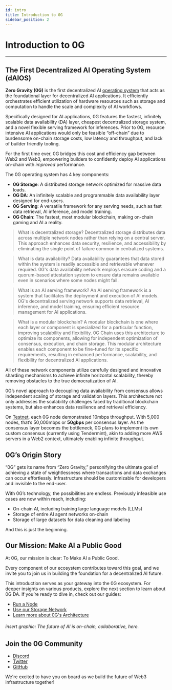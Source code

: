 ```yaml
---
id: intro
title: Introduction to 0G
sidebar_position: 2
---
```

# Introduction to 0G
---

## The First Decentralized AI Operating System (dAIOS)

**Zero Gravity (0G)** is the first decentralized AI [operating system](https://edu.gcfglobal.org/en/computerbasics/understanding-operating-systems/1/) that acts as the foundational layer for decentralized AI applications. It efficiently orchestrates efficient utilization of hardware resources such as storage and computation to handle the scale and complexity of AI workflows. 

Specifically designed for AI applications, 0G features the fastest, infinitely scalable data availability (DA) layer, cheapest decentralized storage system, and a novel flexible serving framework for inferences. Prior to 0G, resource intensive AI applications would only be feasible “off-chain” due to burdensome on-chain storage costs, low latency and throughput, and lack of builder friendly tooling. 

For the first time ever, 0G bridges this cost and efficiency gap between Web2 and Web3, empowering builders to confidently deploy AI applications on-chain with _improved_ performance. 

The 0G operating system has 4 key components: 
- **0G Storage**: A distributed storage network optimized for massive data loads.
- **0G DA**: An infinitely scalable and programmable data availability layer designed for end-users.
- **0G Serving**: A versatile framework for any serving needs, such as fast data retrieval, AI inference, and model training.
- **0G Chain**: The fastest, most modular blockchain, making on-chain gaming and AI a reality.

> What is decentralized storage?
Decentralized storage distributes data across multiple network nodes rather than relying on a central server. This approach enhances data security, resilience, and accessibility by eliminating the single point of failure common in centralized systems.

> What is data availability?
Data availability guarantees that data stored within the system is readily accessible and retrievable whenever required. 0G's data availability network employs erasure coding and a quorum-based attestation system to ensure data remains available even in scenarios where some nodes might fail.

> What is an AI serving framework?
An AI serving framework is a system that facilitates the deployment and execution of AI models. 0G's decentralized serving network supports data retrieval, AI inference, and model training, ensuring efficient resource management for AI applications.

> What is a modular blockchain?
A modular blockchain is one where each layer or component is specialized for a particular function, improving scalability and flexibility. 0G Chain uses this architecture to optimize its components, allowing for independent optimization of consensus, execution, and chain storage. This modular architecture enables each component to be fine-tuned for its specific requirements, resulting in enhanced performance, scalability, and flexibility for decentralized AI applications. 

All of these network components utilize carefully designed and innovative sharding mechanisms to achieve infinite horizontal scalability, thereby removing obstacles to the true democratization of AI. 

0G’s novel approach to decoupling data availability from consensus allows independent scaling of storage and validation layers. This architecture not only addresses the scalability challenges faced by traditional blockchain systems, but also enhances data resilience and retrieval efficiency. 

On [Testnet](/run-a-node/testnet-information), each 0G node demonstrated 10mbps throughput. With 5,000 nodes, that’s 50,000mbps or **50gbps** per consensus layer. As the consensus layer becomes the bottleneck, 0G plans to implement its own custom consensus (currently using Tendermint), akin to adding more AWS servers in a Web2 context, ultimately enabling infinite throughput.

## 0G’s Origin Story

“0G” gets its name from “Zero Gravity,” personifying the ultimate goal of achieving a state of weightlessness where transactions and data exchanges can occur effortlessly. Infrastructure should be customizable for developers and invisible to the end-user. 

With 0G’s technology, the possibilities are endless. Previously infeasible use cases are now within reach, including: 
- On-chain AI, including training large language models (LLMs)
- Storage of entire AI agent networks on-chain
- Storage of large datasets for data cleaning and labeling

And this is just the beginning.

## Our Mission: Make AI a Public Good

At 0G, our mission is clear: To Make AI a Public Good.

Every component of our ecosystem contributes toward this goal, and we invite you to join us in building the foundation for a decentralized AI future.

This introduction serves as your gateway into the 0G ecosystem. For deeper insights on various products, explore the next section to learn about 0G DA. If you’re ready to dive in, check out our guides:
- [Run a Node](/run-a-node/node-overview)
- [Use our Storage Network](/build-with-0g/sdk)
- [Learn more about 0G's Architecture](/learn-more/whitepaper)

###### insert graphic: The future of AI is on-chain, collaborative, here. 

## Join the 0G Community

- [Discord](https://discord.gg/0gLabs)
- [Twitter](https://twitter.com/0g_Labs)
- [GitHub](https://github.com/0G-Labs/0g-docs)

We're excited to have you on board as we build the future of Web3 infrastructure together!
